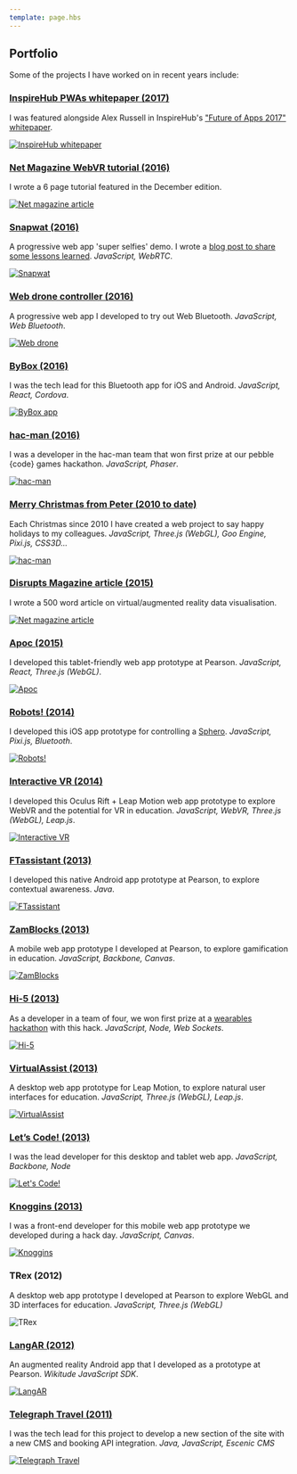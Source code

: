 ```yaml
---
template: page.hbs
---
```


## Portfolio

Some of the projects I have worked on in recent years include:

### [InspireHub PWAs whitepaper (2017)](http://info.inspirehub.com/the-future-of-web-apps-whitepaper)

I was featured alongside Alex Russell in InspireHub's ["Future of Apps 2017" whitepaper](http://info.inspirehub.com/the-future-of-web-apps-whitepaper).

[![InspireHub whitepaper](/images/pages/portfolio/inspire-hub-whitepaper.png)](http://info.inspirehub.com/the-future-of-web-apps-whitepaper)


### [Net Magazine WebVR tutorial (2016)](https://www.myfavouritemagazines.co.uk/design/net-magazine-back-issues/net-december-2016-issue-287/)

I wrote a 6 page tutorial featured in the December edition.

[![Net magazine article](/images/pages/portfolio/net-mag-article.jpg)](https://www.myfavouritemagazines.co.uk/design/net-magazine-back-issues/net-december-2016-issue-287/)


### [Snapwat (2016)](https://github.com/samsunginternet/snapwat)

A progressive web app 'super selfies' demo. I wrote a [blog post to share some lessons learned](https://medium.com/samsung-internet-dev/things-i-learned-making-a-progressive-web-app-for-super-selfies-49e76d154e4f#.ou5dsn6r8). *JavaScript, WebRTC*.

[![Snapwat](/images/pages/portfolio/snapwat.png)](https://github.com/samsunginternet/snapwat)


### [Web drone controller (2016)](https://github.com/poshaughnessy/web-bluetooth-parrot-drone)

A progressive web app I developed to try out Web Bluetooth. *JavaScript, Web Bluetooth*.

[![Web drone](/images/pages/portfolio/web-drone.png)](https://github.com/poshaughnessy/web-bluetooth-parrot-drone)


### [ByBox (2016)](https://play.google.com/store/apps/details?id=com.bybox.stockonnect&hl=en_GB)

I was the tech lead for this Bluetooth app for iOS and Android. *JavaScript, React, Cordova*.

[![ByBox app](/images/pages/portfolio/ble-app.png)](https://play.google.com/store/apps/details?id=com.bybox.stockonnect&hl=en_GB)


### [hac-man (2016)](http://pebblecode.com/hac-man/)

I was a developer in the hac-man team that won first prize at our pebble {code} games hackathon. *JavaScript, Phaser*.

[![hac-man](/images/pages/portfolio/hac-man.png)](http://pebblecode.com/hac-man/)


### [Merry Christmas from Peter (2010 to date)](https://peter.christmas/)

Each Christmas since 2010 I have created a web project to say happy holidays to my colleagues. *JavaScript, 
Three.js (WebGL), Goo Engine, Pixi.js, CSS3D...*

[![hac-man](/images/pages/portfolio/christmas.png)](https://peter.christmas/)


### [Disrupts Magazine article (2015)](https://peteroshaughnessy.com/posts/solving-big-data-for-humans/)

I wrote a 500 word article on virtual/augmented reality data visualisation.

[![Net magazine article](/images/pages/portfolio/disrupt-mag-article.jpg)](https://peteroshaughnessy.com/posts/solving-big-data-for-humans/)


### [Apoc (2015)](https://vimeo.com/118092380)

I developed this tablet-friendly web app prototype at Pearson. *JavaScript, React, Three.js (WebGL)*.

[![Apoc](/images/pages/portfolio/apoc.png)](https://vimeo.com/118092380)


### [Robots! (2014)](https://vimeo.com/99233112)

I developed this iOS app prototype for controlling a [Sphero](http://www.gosphero.com/). *JavaScript, Pixi.js, Bluetooth*.

[![Robots!](/images/pages/portfolio/robots2.png)](https://vimeo.com/99233112)


### [Interactive VR (2014)](https://vimeo.com/114942905)

I developed this Oculus Rift + Leap Motion web app prototype to explore WebVR and the potential for VR in education.
*JavaScript, WebVR, Three.js (WebGL), Leap.js*.

[![Interactive VR](/images/pages/portfolio/interactive-vr2.png)](https://vimeo.com/114942905)

<!-- https://web.archive.org/web/20160306091500/http://labs.pearson.com/prototypes/interactive-vr/ -->


### [FTassistant (2013)](https://vimeo.com/72730046)

I developed this native Android app prototype at Pearson, to explore contextual awareness. *Java*.

[![FTassistant](/images/pages/portfolio/ftassistant2.png)](https://vimeo.com/72730046)


### [ZamBlocks (2013)](https://vimeo.com/72730048)

A mobile web app prototype I developed at Pearson, to explore gamification in education. *JavaScript, Backbone, Canvas*.

[![ZamBlocks](/images/pages/portfolio/zamblocks.png)](https://vimeo.com/72730048)


### [Hi-5 (2013)](https://www.youtube.com/watch?v=z_KSzfs6HF0)

As a developer in a team of four, we won first prize at a [wearables hackathon](https://www.eventbrite.co.uk/e/google-glass-and-wearables-hackathon-tickets-9260154371)
with this hack. *JavaScript, Node, Web Sockets*.

[![Hi-5](/images/pages/portfolio/hi5.png)](https://www.youtube.com/watch?v=z_KSzfs6HF0)


### [VirtualAssist (2013)](https://vimeo.com/72730047)

A desktop web app prototype for Leap Motion, to explore natural user interfaces for education. *JavaScript, 
Three.js (WebGL), Leap.js*.

[![VirtualAssist](/images/pages/portfolio/virtualassist.png)](https://vimeo.com/72730047)

<!-- https://web.archive.org/web/20160913192115/http://labs.pearson.com/prototypes/virtualassist/ -->


### [Let’s Code! (2013)](https://github.com/Pearson-FutureTech/LetsCode-v2)

I was the lead developer for this desktop and tablet web app. *JavaScript, Backbone, Node*

[![Let's Code!](/images/pages/portfolio/letscode.png)](https://github.com/Pearson-FutureTech/LetsCode-v2)


### [Knoggins (2013)](https://www.redweb.com/agency/blog/2014/may/colourful-exercise-your-grey-matter)

I was a front-end developer for this mobile web app prototype we developed during a hack day. *JavaScript, Canvas*.

[![Knoggins](/images/pages/portfolio/knoggins.png)](https://www.redweb.com/agency/blog/2014/may/colourful-exercise-your-grey-matter)


### TRex (2012)

A desktop web app prototype I developed at Pearson to explore WebGL and 3D interfaces for education. *JavaScript, 
Three.js (WebGL)*

![TRex](/images/pages/portfolio/trex.png)


### [LangAR (2012)](http://www.wikitude.com/showcase/pearson-ar-language-course/)

An augmented reality Android app that I developed as a prototype at Pearson. *Wikitude JavaScript SDK*.

[![LangAR](/images/pages/portfolio/langar.jpg)](http://www.wikitude.com/showcase/pearson-ar-language-course/)


### [Telegraph Travel (2011)](http://www.telegraph.co.uk/travel/)

I was the tech lead for this project to develop a new section of the site with a new CMS and booking API integration. 
*Java, JavaScript, Escenic CMS*

[![Telegraph Travel](/images/pages/portfolio/telegraph-travel.png)](http://www.telegraph.co.uk/travel/)
